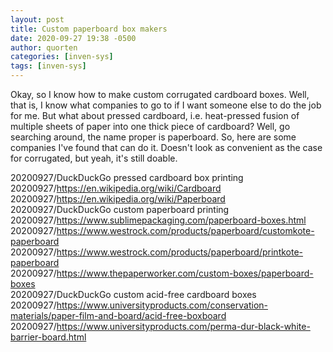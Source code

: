```yaml
---
layout: post
title: Custom paperboard box makers
date: 2020-09-27 19:38 -0500
author: quorten
categories: [inven-sys]
tags: [inven-sys]
---
```


Okay, so I know how to make custom corrugated cardboard boxes.  Well,
that is, I know what companies to go to if I want someone else to do
the job for me.  But what about pressed cardboard, i.e. heat-pressed
fusion of multiple sheets of paper into one thick piece of cardboard?
Well, go searching around, the name proper is paperboard.  So, here
are some companies I've found that can do it.  Doesn't look as
convenient as the case for corrugated, but yeah, it's still doable.

20200927/DuckDuckGo pressed cardboard box printing  
20200927/https://en.wikipedia.org/wiki/Cardboard  
20200927/https://en.wikipedia.org/wiki/Paperboard  
20200927/DuckDuckGo custom paperboard printing  
20200927/https://www.sublimepackaging.com/paperboard-boxes.html  
20200927/https://www.westrock.com/products/paperboard/customkote-paperboard  
20200927/https://www.westrock.com/products/paperboard/printkote-paperboard  
20200927/https://www.thepaperworker.com/custom-boxes/paperboard-boxes  
20200927/DuckDuckGo custom acid-free cardboard boxes  
20200927/https://www.universityproducts.com/conservation-materials/paper-film-and-board/acid-free-boxboard  
20200927/https://www.universityproducts.com/perma-dur-black-white-barrier-board.html
